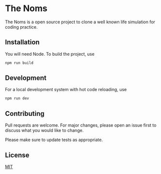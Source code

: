 # The Noms

The Noms is a open source project to clone a well known life simulation for coding practice.

## Installation

You will need Node. To build the project, use

```bash
npm run build
```

## Development

For a local development system with hot code reloading, use

```bash
npm run dev
```

## Contributing
Pull requests are welcome. For major changes, please open an issue first to discuss what you would like to change.

Please make sure to update tests as appropriate.

## License
[MIT](https://choosealicense.com/licenses/mit/)